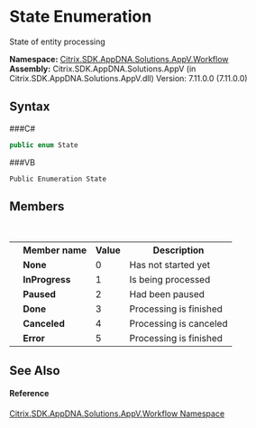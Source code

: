 # State Enumeration
 

State of entity processing

**Namespace:**&nbsp;<a href="N_Citrix_SDK_AppDNA_Solutions_AppV_Workflow">Citrix.SDK.AppDNA.Solutions.AppV.Workflow</a><br />**Assembly:**&nbsp;Citrix.SDK.AppDNA.Solutions.AppV (in Citrix.SDK.AppDNA.Solutions.AppV.dll) Version: 7.11.0.0 (7.11.0.0)

## Syntax

###C#
```csharp
public enum State
```

###VB
```vbnet
Public Enumeration State
```


## Members
&nbsp;<table><tr><th></th><th>Member name</th><th>Value</th><th>Description</th></tr><tr><td /><td target="F:Citrix.SDK.AppDNA.Solutions.AppV.Workflow.State.None">**None**</td><td>0</td><td>Has not started yet</td></tr><tr><td /><td target="F:Citrix.SDK.AppDNA.Solutions.AppV.Workflow.State.InProgress">**InProgress**</td><td>1</td><td>Is being processed</td></tr><tr><td /><td target="F:Citrix.SDK.AppDNA.Solutions.AppV.Workflow.State.Paused">**Paused**</td><td>2</td><td>Had been paused</td></tr><tr><td /><td target="F:Citrix.SDK.AppDNA.Solutions.AppV.Workflow.State.Done">**Done**</td><td>3</td><td>Processing is finished</td></tr><tr><td /><td target="F:Citrix.SDK.AppDNA.Solutions.AppV.Workflow.State.Canceled">**Canceled**</td><td>4</td><td>Processing is canceled</td></tr><tr><td /><td target="F:Citrix.SDK.AppDNA.Solutions.AppV.Workflow.State.Error">**Error**</td><td>5</td><td>Processing is finished</td></tr></table>

## See Also


#### Reference
<a href="N_Citrix_SDK_AppDNA_Solutions_AppV_Workflow">Citrix.SDK.AppDNA.Solutions.AppV.Workflow Namespace</a><br />